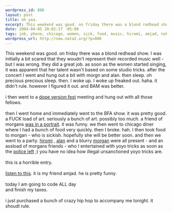 ```yaml
--- 
wordpress_id: 806
layout: post
title: oh yea.
excerpt: This weekend was good. on friday there was a blond redhead show. I was initially a bit scared that they woudn't represent their recorded music well - but I was wrong. they did a great job. as soon as the women started singing, it was apparent that her talent wasn't based on some studio tricks. after the concert I went and hung out a bit with morgn and alan. then sleep. oh precious precious slee...
date: 2004-04-05 20:02:17 -05:00
tags: job, phone, chicago, women, sick, food, music, hiromi, amjad, nokia
wordpress_url: http://new.nata2.org/?p=806
---
```

This weekend was good. on friday there was a blond redhead show. I was initially a bit scared that they woudn't represent their recorded music well - but I was wrong. they did a great job. as soon as the women started singing, it was apparent that her talent wasn't based on some studio tricks. after the concert I went and hung out a bit with morgn and alan. then sleep. oh precious precious sleep. then. I woke up. I woke up freaked out. haha. it didn't rule. however I figured it out. and BAM was better. <br/><br/>i then went to a <a href="http://nata2.info/?path=pictures%2Fmisc%2Fphone_camera%2Fnokia_6600%2F040420040229&amp;img=Nokia6600%28148%29.jpg">dope version fest</a> meeting and hung out with all those fellows. <br/><br/>then I went home and immediately went to the BFA show. it was pretty good. a FUCK load of art. seriously a bunch of art. possibly too much. a friend of morgans <a href="http://nata2.info/?path=pictures%2Fmisc%2Fphone_camera%2Fnokia_6600%2F040420040229&amp;img=Nokia6600%28151%29.jpg">was in a portrait</a>. it was funny. we then went to chicago diner where I had a bunch of food very quickly. then I broke. hah. I then took food to morgan - who is sickish. hopefully she will be better soon. and then we went to a party. <a href="http://nata2.info/?path=pictures%2Fmisc%2Fphone_camera%2Fnokia_6600%2F040420040229&amp;img=Nokia6600%28158%29.jpg">hiromi</a> , <a href="http://nata2.info/?path=pictures%2Fmisc%2Fphone_camera%2Fnokia_6600%2F040420040229&amp;img=Nokia6600%28176%29.jpg">alan</a> and a blurry <a href="http://nata2.info/?path=pictures%2Fmisc%2Fphone_camera%2Fnokia_6600%2F040420040229&amp;img=Nokia6600%28160%29.jpg">morgan</a> were all present - and  an assload of morgans friends - who I entertained with yoyo tricks as soon as the <a href="http://nata2.info/?path=pictures%2Fmisc%2Fphone_camera%2Fnokia_6600%2F040420040229&amp;img=Nokia6600%28178%29.jpg">police left</a> ;) you have no idea how illegal unsanctioned yoyo tricks are. 
<br/><br/>this is a horrible entry. <br/><br/><a href="http://nata2.info/misc/Incoming/Message%20from%2004_04_04.mp3">listen to this</a>. it is my friend amjad. he is pretty funny. <br/><br/>today I am going to code ALL day<br/>
and finish my taxes. <br/><br/>i just purchased a bunch of crazy hip hop to accompany me tonight. it shoudl rule.








